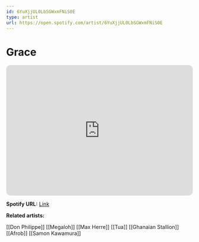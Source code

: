```yaml
---
id: 6YuXjjUL0LbSGWxmFNiS0E
type: artist
url: https://open.spotify.com/artist/6YuXjjUL0LbSGWxmFNiS0E
---
```

# Grace

<iframe style="border-radius:12px" src="https://open.spotify.com/embed/artist/6YuXjjUL0LbSGWxmFNiS0E" width="100%" height="352" frameBorder="0" allowfullscreen="" allow="autoplay; clipboard-write; encrypted-media; fullscreen; picture-in-picture" loading="lazy"></iframe>

**Spotify URL:** [Link](https://open.spotify.com/artist/6YuXjjUL0LbSGWxmFNiS0E)

**Related artists:**

[[Don Philippe]]
[[Megaloh]]
[[Max Herre]]
[[Tua]]
[[Ghanaian Stallion]]
[[Afrob]]
[[Samon Kawamura]]

